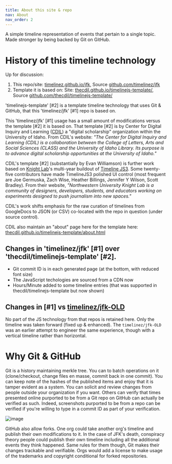 ```yaml
---
title: About this site & repo
nav: About
nav_order: 2
---
```


A simple timeline representation of events that pertain to a single topic. Made stronger by being backed by Git on GitHub.

# History of this timeline technology

Up for discussion:

1. This repo/site: [timelinez.github.io/jfk](https://timelinez.github.io/jfk/), Source [github.com/timelinez/jfk](https://github.com/timelinez/jfk/)
2. Template it is based on: Site: [thecdil.github.io/timelinejs-template/](https://thecdil.github.io/timelinejs-template/), Source [github.com/thecdil/timelinejs-template/](https://github.com/thecdil/timelinejs-template/) 

'timelinejs-template' [#2] is a template timeline technology that uses Git & GitHub, that this 'timelinez/jfk' [#1] repo is based on.

This 'timelinez/jfk' [#1] usage has a small amount of modifications versus the template [#2] it is based on. That template [#2] is by Center for Digital Inquiry and Learning ([CDIL](https://cdil.lib.uidaho.edu/)) a "digital scholarship" organization within the University of Idaho. From CDIL's website: *"The Center for Digital Inquiry and Learning (CDIL) is a collaboration between the College of Letters, Arts and Social Sciences (CLASS) and the University of Idaho Library. Its purpose is to advance digital scholarship opportunities at the University of Idaho."*

CDIL's template [#2] (substantially by Evan Williamson) is further work based on [Knight Lab](https://knightlab.northwestern.edu/)'s multi-year buildout of [Timeline JS3](https://github.com/NUKnightLab/TimelineJS3). Some twenty-five contributors have made TimelineJS3 polished UI control (most frequent are Joe Germuska, Zach Wise, Heather Billings, Jennifer Y Wilson, Scott Bradley). From their website, *"Northwestern University Knight Lab is a community of designers, developers, students, and educators working on experiments designed to push journalism into new spaces."*

CDIL's work shifts emphasis for the raw curation of timelines from GoogleDocs to JSON (or CSV) co-located with the repo in question (under source control).

CDIL also maintain an "about" page here for the template here: [thecdil.github.io/timelinejs-template/about.html](https://thecdil.github.io/timelinejs-template/about.html)

## Changes in 'timelinez/jfk' [#1] over 'thecdil/timelinejs-template' [#2]. 

* Git commit ID is in each generated page (at the bottom, with reduced font size)
* The JavaScript techologies are sourced from a CDN now
* Hours/Minute added to some timeline entries (that was supported in thecdil/timelinejs-template but now shown)

## Changes in [#1] vs [timelinez/jfk-OLD](https://github.com/timelinez/jfk-OLD)

No part of the JS technology from that repos is retained here. Only the timeline was taken forward (fixed up & enhanced). The `timelinez/jfk-OLD` was an earlier attempt to engineer the same experience, though with a vertical timeline rather than horizontal.

# Why Git & GitHub

Git is a history maintaining merkle tree. You can to batch operations on it (clone/checkout, change files en masse, commit back in one commit). You can keep note of the hashes of the published items and enjoy that it is tamper evident as a system. You can solicit and review changes from people outside your organization if you want. Others can verify that times presented online purported to be from a Git repo on GitHub can actually be verified as such. Indeed, screenshots purported to be from a repo can be verified if you're willing to type in a commit ID as part of your verification.

![image](https://user-images.githubusercontent.com/82182/100537959-a26a0280-3224-11eb-83a9-046c52b8bf62.png)
 
 GitHub also allow forks. One org could take another org's timeline and publish their own modifications to it. In the case of JFK's death, conspiracy theory people could publish their own timeline including all the additional events they think happened. Same rules for them though, Git makes their changes trackable and verifiable.  Orgs would add a license to make usage of the trademarks and copyright conditional for forked repositories.